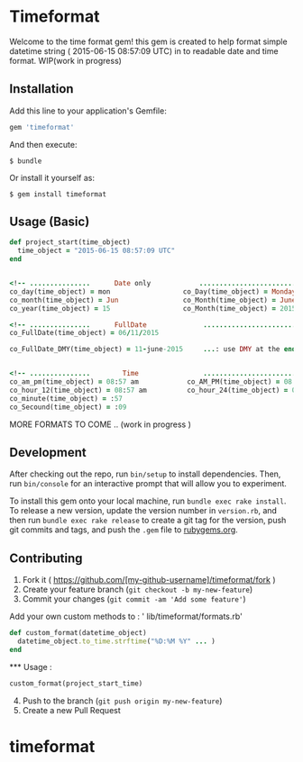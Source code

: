 # Timeformat

Welcome to the time format gem! this gem is created to help format simple datetime string ( 2015-06-15 08:57:09 UTC) in to readable date and time format. WIP(work in progress)

## Installation

Add this line to your application's Gemfile:

```ruby
gem 'timeformat'
```

And then execute:

    $ bundle

Or install it yourself as:

    $ gem install timeformat

## Usage (Basic)

```ruby
def project_start(time_object)
  time_object = "2015-06-15 08:57:09 UTC"
end


<!-- ...............      Date only            ....................................... -->
co_day(time_object) = mon                  co_Day(time_object) = Monday
co_month(time_object) = Jun                co_Month(time_object) = June
co_year(time_object) = 15                  co_Month(time_object) = 2015

<!-- ...............      FullDate              ............................................ -->
co_FullDate(time_object) = 06/11/2015

co_FullDate_DMY(time_object) = 11-june-2015     ...: use DMY at the end : (Day,Month,Year)


<!-- ...............        Time                ............................................-->
co_am_pm(time_object) = 08:57 am            co_AM_PM(time_object) = 08:57 AM
co_hour_12(time_object) = 08:57 am          co_hour_24(time_object) = 08:57 AM (20:57 pm)
co_minute(time_object) = :57          
co_Secound(time_object) = :09 

```

MORE FORMATS TO COME ..  (work in progress )


## Development

After checking out the repo, run `bin/setup` to install dependencies. Then, run `bin/console` for an interactive prompt that will allow you to experiment.

To install this gem onto your local machine, run `bundle exec rake install`. To release a new version, update the version number in `version.rb`, and then run `bundle exec rake release` to create a git tag for the version, push git commits and tags, and push the `.gem` file to [rubygems.org](https://rubygems.org).

## Contributing

1. Fork it ( https://github.com/[my-github-username]/timeformat/fork )
2. Create your feature branch (`git checkout -b my-new-feature`)
3. Commit your changes (`git commit -am 'Add some feature'`)

  Add your own custom methods to :  ' lib/timeformat/formats.rb'   

  ```ruby
  def custom_format(datetime_object)
    datetime_object.to_time.strftime("%D:%M %Y" ... )
  end
  ```
  
  *** Usage :

  ```ruby
  custom_format(project_start_time)
  ```

4. Push to the branch (`git push origin my-new-feature`)
5. Create a new Pull Request
# timeformat
